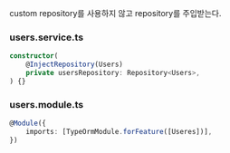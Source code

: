custom repository를 사용하지 않고 repository를 주입받는다.
### users.service.ts
```typescript
constructor(
    @InjectRepository(Users)
    private usersRepository: Repository<Users>,
) {}
```
### users.module.ts
```typescript
@Module({
    imports: [TypeOrmModule.forFeature([Useres])],
})
```
